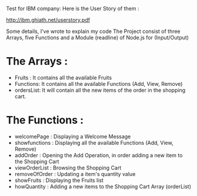 Test for IBM company:
Here is the User Story of them :

http://ibm.ghiath.net/userstory.pdf

Some details, I've wrote to explain my code 
The Project consist of three Arrays, five Functions and a Module (readline) of Node.js for (Input/Output) 

# The Arrays :
- Fruits : It contains all the available Fruits
- Functions: It contains all the available Functions (Add, View, Remove)
- ordersList: It will contain all the new items of the order in the shopping cart.

# The Functions :
- welcomePage : Displaying a Welcome Message 
- showfunctions : Displaying all the available Functions (Add, View, Remove)
- addOrder : Opening the Add Operation, in order adding a new item to the Shopping Cart
- viewOrderList : Browsing the Shopping Cart
- removeOfOrder : Updating a item's quantity value
- showFruits : Displaying the Fruits list
- howQuantity : Adding a new items to the Shopping Cart Array (orderList)
